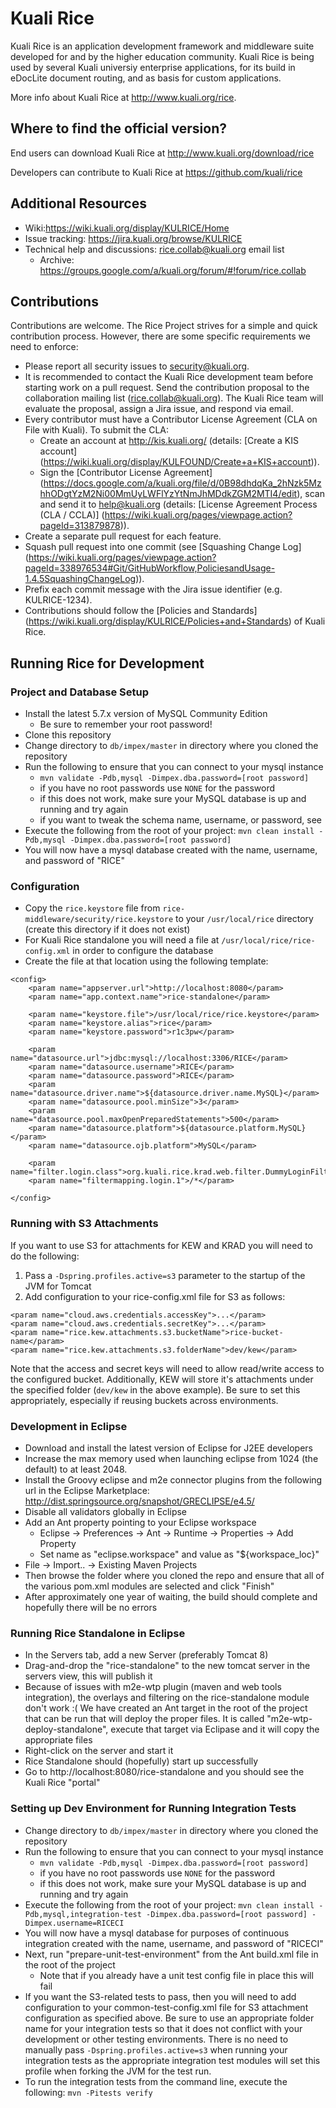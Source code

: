 # Kuali Rice

Kuali Rice is an application development framework and middleware suite developed for and by the higher education community.  Kuali Rice is being used by several Kuali universiy enterprise applications, for its build in eDocLite document routing, and as basis for custom applications.

More info about Kuali Rice at http://www.kuali.org/rice.

## Where to find the official version?

End users can download Kuali Rice at http://www.kuali.org/download/rice

Developers can contribute to Kuali Rice at https://github.com/kuali/rice

## Additional Resources

* Wiki:https://wiki.kuali.org/display/KULRICE/Home
* Issue tracking: https://jira.kuali.org/browse/KULRICE
* Technical help and discussions: rice.collab@kuali.org email list 
  * Archive: https://groups.google.com/a/kuali.org/forum/#!forum/rice.collab

## Contributions

Contributions are welcome. The Rice Project strives for a simple and quick contribution process.  However, there are some specific requirements we need to enforce:
* Please report all security issues to security@kuali.org. 
* It is recommended to contact the Kuali Rice development team before starting work on a pull request.  Send the contribution proposal to the collaboration mailing list (rice.collab@kuali.org). The Kuali Rice team will evaluate the proposal, assign a Jira issue, and respond via email.
* Every contributor must have a Contributor License Agreement (CLA on File with Kuali).  To submit the CLA:
  * Create an account at http://kis.kuali.org/ (details: [Create a KIS account] (https://wiki.kuali.org/display/KULFOUND/Create+a+KIS+account)).
  * Sign the [Contributor License Agreement] (https://docs.google.com/a/kuali.org/file/d/0B98dhdqKa_2hNzk5MzhhODgtYzM2Ni00MmUyLWFlYzYtNmJhMDdkZGM2MTI4/edit), scan and send it to help@kuali.org (details: [License Agreement Process (CLA / CCLA)] (https://wiki.kuali.org/pages/viewpage.action?pageId=313879878)).
* Create a separate pull request for each feature.
* Squash pull request into one commit (see [Squashing Change Log] (https://wiki.kuali.org/pages/viewpage.action?pageId=338976534#Git/GitHubWorkflow,PoliciesandUsage-1.4.5SquashingChangeLog)).
* Prefix each commit message with the Jira issue identifier (e.g. KULRICE-1234).
* Contributions should follow the [Policies and Standards] (https://wiki.kuali.org/display/KULRICE/Policies+and+Standards) of Kuali Rice. 

## Running Rice for Development

### Project and Database Setup

* Install the latest 5.7.x version of MySQL Community Edition
  * Be sure to remember your root password!
* Clone this repository 
* Change directory to `db/impex/master` in directory where you cloned the repository
* Run the following to ensure that you can connect to your mysql instance
  * ```mvn validate -Pdb,mysql -Dimpex.dba.password=[root password]```
  * if you have no root passwords use `NONE` for the password
  * if this does not work, make sure your MySQL database is up and running and try again
  * if you want to tweak the schema name, username, or password, see [](https://wiki.kuali.org/display/KULRICE/Load+Impex+Data+via+Maven)
* Execute the following from the root of your project:
```mvn clean install -Pdb,mysql -Dimpex.dba.password=[root password]```
* You will now have a mysql database created with the name, username, and password of "RICE"

### Configuration

* Copy the `rice.keystore` file from `rice-middleware/security/rice.keystore` to your `/usr/local/rice` directory (create this directory if it does not exist)
* For Kuali Rice standalone you will need a file at `/usr/local/rice/rice-config.xml` in order to configure the database
* Create the file at that location using the following template:
```
<config>
    <param name="appserver.url">http://localhost:8080</param>
    <param name="app.context.name">rice-standalone</param>
    
    <param name="keystore.file">/usr/local/rice/rice.keystore</param>
    <param name="keystore.alias">rice</param>
    <param name="keystore.password">r1c3pw</param>

    <param name="datasource.url">jdbc:mysql://localhost:3306/RICE</param>
    <param name="datasource.username">RICE</param>
    <param name="datasource.password">RICE</param>
    <param name="datasource.driver.name">${datasource.driver.name.MySQL}</param>
    <param name="datasource.pool.minSize">3</param>
    <param name="datasource.pool.maxOpenPreparedStatements">500</param>
    <param name="datasource.platform">${datasource.platform.MySQL}</param>
    <param name="datasource.ojb.platform">MySQL</param>
    
    <param name="filter.login.class">org.kuali.rice.krad.web.filter.DummyLoginFilter</param>
    <param name="filtermapping.login.1">/*</param>

</config>
```

### Running with S3 Attachments

If you want to use S3 for attachments for KEW and KRAD you will need to do the following:

1. Pass a `-Dspring.profiles.active=s3` parameter to the startup of the JVM for Tomcat
2. Add configuration to your rice-config.xml file for S3 as follows:

```
<param name="cloud.aws.credentials.accessKey">...</param>
<param name="cloud.aws.credentials.secretKey">...</param>
<param name="rice.kew.attachments.s3.bucketName">rice-bucket-name</param>
<param name="rice.kew.attachments.s3.folderName">dev/kew</param>
```

Note that the access and secret keys will need to allow read/write access to the configured bucket. Additionally, KEW will store it's attachments under the specified folder (`dev/kew` in the above example). Be sure to set this appropriately, especially if reusing buckets across environments.

### Development in Eclipse

* Download and install the latest version of Eclipse for J2EE developers
* Increase the max memory used when launching eclipse from 1024 (the default) to at least 2048.
* Install the Groovy eclipse and m2e connector plugins from the following url in the Eclipse Marketplace: http://dist.springsource.org/snapshot/GRECLIPSE/e4.5/
* Disable all validators globally in Eclipse
* Add an Ant property pointing to your Eclipse workspace
  * Eclipse -> Preferences -> Ant -> Runtime -> Properties -> Add Property
  * Set name as "eclipse.workspace" and value as "${workspace_loc}"
* File -> Import.. -> Existing Maven Projects
* Then browse the folder where you cloned the repo and ensure that all of the various pom.xml modules are selected and click "Finish"
* After approximately one year of waiting, the build should complete and hopefully there will be no errors

### Running Rice Standalone in Eclipse

* In the Servers tab, add a new Server (preferably Tomcat 8)
* Drag-and-drop the "rice-standalone" to the new tomcat server in the servers view, this will publish it
* Because of issues with m2e-wtp plugin (maven and web tools integration), the overlays and filtering on the rice-standalone module don't work :( We have created an Ant target in the root of the project that can be run that will deploy the proper files. It is called "m2e-wtp-deploy-standalone", execute that target via Eclipase and it will copy the appropriate files
* Right-click on the server and start it
* Rice Standalone should (hopefully) start up successfully
* Go to http://localhost:8080/rice-standalone and you should see the Kuali Rice "portal"

### Setting up Dev Environment for Running Integration Tests

* Change directory to `db/impex/master` in directory where you cloned the repository
* Run the following to ensure that you can connect to your mysql instance
  * ```mvn validate -Pdb,mysql -Dimpex.dba.password=[root password]```
  * if you have no root passwords use `NONE` for the password
  * if this does not work, make sure your MySQL database is up and running and try again
* Execute the following from the root of your project:
```mvn clean install -Pdb,mysql,integration-test -Dimpex.dba.password=[root password] -Dimpex.username=RICECI```
* You will now have a mysql database for purposes of continuous integration created with the name, username, and password of "RICECI"
* Next, run "prepare-unit-test-environment" from the Ant build.xml file in the root of the project
  * Note that if you already have a unit test config file in place this will fail
* If you want the S3-related tests to pass, then you will need to add configuration to your common-test-config.xml file for S3 attachment configuration as specified above. Be sure to use an appropriate folder name for your integration tests so that it does not conflict with your development or other testing environments. There is no need to manually pass `-Dspring.profiles.active=s3` when running your integration tests as the appropriate integration test modules will set this profile when forking the JVM for the test run.
* To run the integration tests from the command line, execute the following:
```mvn -Pitests verify```
